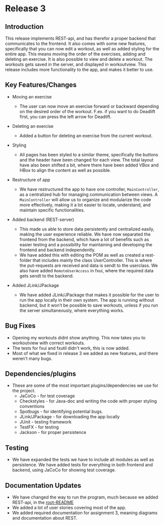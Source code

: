 # Release 3

## Introduction

This release implements REST-api, and has therefor a proper backend that communicates to the frontend. It also comes with some new features, specifically that you can now edit a workout, as well as added styling for the entire app. This means moving the order of the exercises, adding and deleting an exercise. It is also possible to view and delete a workout. The workouts gets saved in the server, and displayed in workoutview.
This release includes more functionality to the app, and makes it better to use.

## Key Features/Changes

- Moving an exercise
  - The user can now move an exercise forward or backward depending on the desired order of the workout. F.ex. if you want to do Deadlift first, you can press the left arrow for Deadlift.
- Deleting an exercise
  - Added a button for deleting an exercise from the current workout.

- Styling
  - All pages has been styled to a similar theme, specifically the buttons and the header have been changed for each view. The total layout have also been shifted a bit, where there have been added VBox and HBox to align the content as well as possible.
- Restructure of app
  - We have restructured the app to have one controller, `MainController`, as a centralized hub for managing communication between views. A `MainController` will allow us to organize and modularize the code more effectively, making it a lot easier to locate, understand, and maintain specific functionalities.
- Added backend (REST-server)
  - This made us able to store data persistently and centralized easily, making the user experience reliable. We have now separated the frontend from the backend, which have a lot of benefits such as easier testing and a possibility for maintaining and developing the frontend and backend independently.
  - We have added this with editing the POM as well as created a rest-folder that includes mainly the class UserController. This is where the put-requests are received and data is sendt to the userclass. We also have added `RemoteUserAccess` in fxui, where the required data gets sendt to the backend.
- Added JLink/JPackage
  - We have added JLink/JPackage that makes it possible for the user to run the app locally in their own system. The app is running without backend, but it won’t be possible to save workouts, unless if you run the server simultaneously, where everything works.

## Bug Fixes

- Opening my workouts didnt show anything. This now takes you to workoutview with correct workouts.
- The tests for fxui and fxutil didn't work, this is now added.
- Most of what we fixed in release 3 we added as new features, and there weren't many bugs.

## Dependencies/plugins

- These are some of the most important plugins/dependencies we use for the project.
  - JaCoCo - for test coverage
  - Checkstyles - for Java-doc and writing the code with proper styling conventions
  - Spotbugs - for identifying potential bugs.
  - JLink/JPackage - for downloading the app locally
  - JUnit - testing framework
  - TestFX - for testing
  - Jackson - for proper persistence

## Testing

- We have expanded the tests we have to include all modules as well as persistence. We have added tests for everything in both frontend and backend, using JaCoCo for showing test coverage.

## Documentation Updates

- We have changed the way to run the program, much because we added REST-api, in the [root-README](../../README.md)
- We added a lot of user stories covering most of the app.
- We added required documentation for assignment 3, meaning diagrams and documentation about REST.
